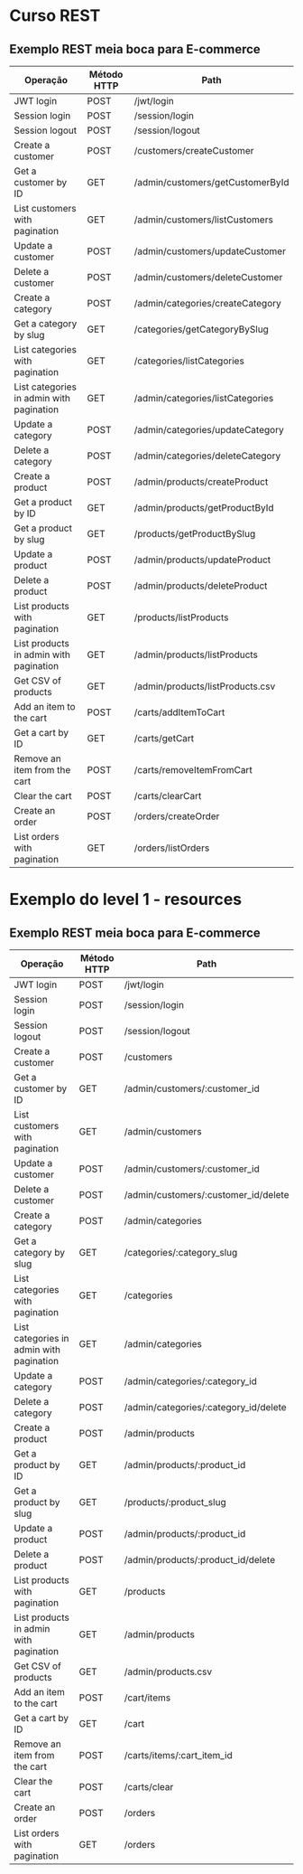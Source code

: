 # Curso REST

## Exemplo REST meia boca para E-commerce

| Operação                                      | Método HTTP | Path                                           |
|-----------------------------------------------|-------------|------------------------------------------------|
| JWT login                                     | POST        | /jwt/login                                     |
| Session login                                 | POST        | /session/login                                 |
| Session logout                                | POST        | /session/logout                                |
| Create a customer                             | POST        | /customers/createCustomer                      |
| Get a customer by ID                          | GET         | /admin/customers/getCustomerById               |
| List customers with pagination                | GET         | /admin/customers/listCustomers                 |
| Update a customer                             | POST        | /admin/customers/updateCustomer                |
| Delete a customer                             | POST        | /admin/customers/deleteCustomer                |
| Create a category                             | POST        | /admin/categories/createCategory               |
| Get a category by slug                        | GET         | /categories/getCategoryBySlug                  |
| List categories with pagination               | GET         | /categories/listCategories                     |
| List categories in admin with pagination      | GET         | /admin/categories/listCategories               |
| Update a category                             | POST        | /admin/categories/updateCategory               |
| Delete a category                             | POST        | /admin/categories/deleteCategory               |
| Create a product                              | POST        | /admin/products/createProduct                  |
| Get a product by ID                           | GET         | /admin/products/getProductById                 |
| Get a product by slug                         | GET         | /products/getProductBySlug                     |
| Update a product                              | POST        | /admin/products/updateProduct                  |
| Delete a product                              | POST        | /admin/products/deleteProduct                  |
| List products with pagination                 | GET         | /products/listProducts                         |
| List products in admin with pagination        | GET         | /admin/products/listProducts                   |
| Get CSV of products                           | GET         | /admin/products/listProducts.csv               |
| Add an item to the cart                       | POST        | /carts/addItemToCart                           |
| Get a cart by ID                              | GET         | /carts/getCart                                 |
| Remove an item from the cart                  | POST        | /carts/removeItemFromCart                      |
| Clear the cart                                | POST        | /carts/clearCart                               |
| Create an order                               | POST        | /orders/createOrder                            |
| List orders with pagination                   | GET         | /orders/listOrders                             |

# Exemplo do level 1 - resources
## Exemplo REST meia boca para E-commerce
| Operação                                      | Método HTTP | Path                                           |
|-----------------------------------------------|-------------|------------------------------------------------|
| JWT login                                     | POST        | /jwt/login                                     |
| Session login                                 | POST        | /session/login                                 |
| Session logout                                | POST        | /session/logout                                |
| Create a customer                             | POST        | /customers                                     |
| Get a customer by ID                          | GET         | /admin/customers/:customer_id                  |
| List customers with pagination                | GET         | /admin/customers                               |
| Update a customer                             | POST        | /admin/customers/:customer_id                  |
| Delete a customer                             | POST        | /admin/customers/:customer_id/delete           |
| Create a category                             | POST        | /admin/categories                              |
| Get a category by slug                        | GET         | /categories/:category_slug                     |
| List categories with pagination               | GET         | /categories                                    |
| List categories in admin with pagination      | GET         | /admin/categories                              |
| Update a category                             | POST        | /admin/categories/:category_id                 |
| Delete a category                             | POST        | /admin/categories/:category_id/delete          |
| Create a product                              | POST        | /admin/products                                |
| Get a product by ID                           | GET         | /admin/products/:product_id                    |
| Get a product by slug                         | GET         | /products/:product_slug                        |
| Update a product                              | POST        | /admin/products/:product_id                    |
| Delete a product                              | POST        | /admin/products/:product_id/delete             |
| List products with pagination                 | GET         | /products                                      |
| List products in admin with pagination        | GET         | /admin/products                                |
| Get CSV of products                           | GET         | /admin/products.csv                            |
| Add an item to the cart                       | POST        | /cart/items                                    | 
| Get a cart by ID                              | GET         | /cart                                          |
| Remove an item from the cart                  | POST        | /carts/items/:cart_item_id                     |
| Clear the cart                                | POST        | /carts/clear                                   |
| Create an order                               | POST        | /orders                                        |
| List orders with pagination                   | GET         | /orders     